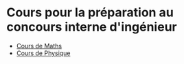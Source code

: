 # Cours pour la préparation au concours interne d'ingénieur

- [Cours de Maths](Maths.md)
- [Cours de Physique](Physique.md)
